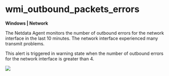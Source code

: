 # wmi_outbound_packets_errors

**Windows | Network**

The Netdata Agent monitors the number of outbound errors for the network interface in the last 10 minutes. The network 
interface experienced many transmit problems.

This alert is triggered in warning state when the number of outbound errors for the network interface is greater than 4.

![](https://drive.google.com/uc?export=view&id=1elXR92OQn3sWVGXUCjpGi-NwcLNYE24g)